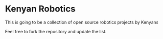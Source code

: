 # Kenyan Robotics
This is going to be a collection of open source robotics projects by Kenyans 

Feel free to fork the repository and update the list.
